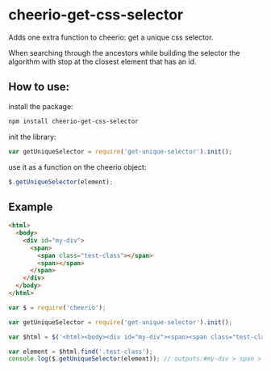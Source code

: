# cheerio-get-css-selector

Adds one extra function to cheerio: get a unique css selector.

When searching through the ancestors while building the selector the algorithm with stop at the closest element that has an id.

## How to use:

install the package:
```sh
npm install cheerio-get-css-selector
``` 

init the library:
```js
var getUniqueSelector = require('get-unique-selector').init();
```

use it as a function on the cheerio object:
```js
$.getUniqueSelector(element);
```


## Example

```html
<html> 
  <body> 
    <div id="my-div"> 
      <span> 
        <span class="test-class"></span>
        <span></span>
      </span> 
    </div> 
  </body> 
</html>
```

```js
var $ = require('cheerio');

var getUniqueSelector = require('get-unique-selector').init();

var $html = $('<html><body><div id="my-div"><span><span class="test-class"></span></span></div></body></html>');

var element = $html.find('.test-class');
console.log($.getUniqueSelector(element)); // outputs:#my-div > span > span:first-child
```




